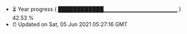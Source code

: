 - ⏳ Year progress { ████████████▁▁▁▁▁▁▁▁▁▁▁▁▁▁▁▁▁▁ } 42.53 %
- ⏰ Updated on Sat, 05 Jun 2021 05:27:16 GMT

